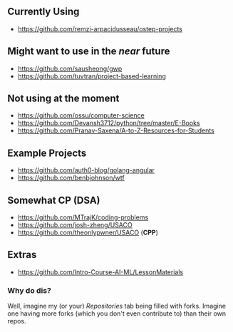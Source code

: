 ## Currently Using
- https://github.com/remzi-arpacidusseau/ostep-projects

## Might want to use in the _near_ future
- https://github.com/sausheong/gwp
- https://github.com/tuvtran/project-based-learning

## Not using at the moment
- https://github.com/ossu/computer-science
- https://github.com/Devansh3712/python/tree/master/E-Books
- https://github.com/Pranav-Saxena/A-to-Z-Resources-for-Students

## Example Projects
- https://github.com/auth0-blog/golang-angular
- https://github.com/benbjohnson/wtf

## Somewhat CP (DSA)
- https://github.com/MTrajK/coding-problems
- https://github.com/josh-zheng/USACO
- https://github.com/theonlypwner/USACO (**CPP**)

## Extras
- https://github.com/Intro-Course-AI-ML/LessonMaterials


### Why do dis?
Well, imagine my (or your) _Repositories_ tab being filled with forks. Imagine one having more forks (which you don't even contribute to) than their own repos.
